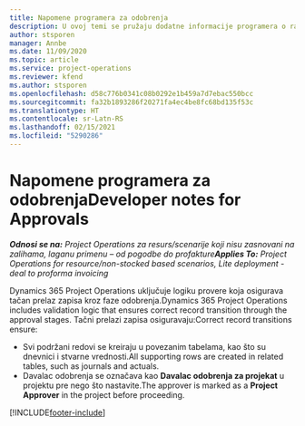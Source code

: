 ```yaml
---
title: Napomene programera za odobrenja
description: U ovoj temi se pružaju dodatne informacije programera o radu sa odobrenjima.
author: stsporen
manager: Annbe
ms.date: 11/09/2020
ms.topic: article
ms.service: project-operations
ms.reviewer: kfend
ms.author: stsporen
ms.openlocfilehash: d58c776b0341c08b0292e1b459a7d7ebac550bcc
ms.sourcegitcommit: fa32b1893286f20271fa4ec4be8fc68bd135f53c
ms.translationtype: HT
ms.contentlocale: sr-Latn-RS
ms.lasthandoff: 02/15/2021
ms.locfileid: "5290286"
---
```

# <a name="developer-notes-for-approvals"></a><span data-ttu-id="5d503-103">Napomene programera za odobrenja</span><span class="sxs-lookup"><span data-stu-id="5d503-103">Developer notes for Approvals</span></span>

<span data-ttu-id="5d503-104">_**Odnosi se na:** Project Operations za resurs/scenarije koji nisu zasnovani na zalihama, laganu primenu – od pogodbe do profakture_</span><span class="sxs-lookup"><span data-stu-id="5d503-104">_**Applies To:** Project Operations for resource/non-stocked based scenarios, Lite deployment - deal to proforma invoicing_</span></span>

<span data-ttu-id="5d503-105">Dynamics 365 Project Operations uključuje logiku provere koja osigurava tačan prelaz zapisa kroz faze odobrenja.</span><span class="sxs-lookup"><span data-stu-id="5d503-105">Dynamics 365 Project Operations includes validation logic that ensures correct record transition through the approval stages.</span></span> <span data-ttu-id="5d503-106">Tačni prelazi zapisa osiguravaju:</span><span class="sxs-lookup"><span data-stu-id="5d503-106">Correct record transitions ensure:</span></span> 

  - <span data-ttu-id="5d503-107">Svi podržani redovi se kreiraju u povezanim tabelama, kao što su dnevnici i stvarne vrednosti.</span><span class="sxs-lookup"><span data-stu-id="5d503-107">All supporting rows are created in related tables, such as journals and actuals.</span></span>
  - <span data-ttu-id="5d503-108">Davalac odobrenja se označava kao **Davalac odobrenja za projekat** u projektu pre nego što nastavite.</span><span class="sxs-lookup"><span data-stu-id="5d503-108">The approver is marked as a **Project Approver** in the project before proceeding.</span></span>


[!INCLUDE[footer-include](../includes/footer-banner.md)]